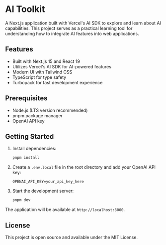 # AI Toolkit

A Next.js application built with Vercel's AI SDK to explore and learn about AI capabilities. This project serves as a practical learning tool for understanding how to integrate AI features into web applications.

## Features

- Built with Next.js 15 and React 19
- Utilizes Vercel's AI SDK for AI-powered features
- Modern UI with Tailwind CSS
- TypeScript for type safety
- Turbopack for fast development experience

## Prerequisites

- Node.js (LTS version recommended)
- pnpm package manager
- OpenAI API key

## Getting Started

1. Install dependencies:

   ```bash
   pnpm install
   ```

2. Create a `.env.local` file in the root directory and add your OpenAI API key:

   ```
   OPENAI_API_KEY=your_api_key_here
   ```

3. Start the development server:
   ```bash
   pnpm dev
   ```

The application will be available at `http://localhost:3000`.

## License

This project is open source and available under the MIT License.
